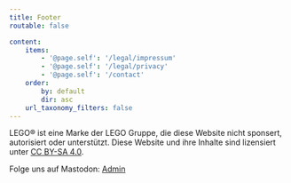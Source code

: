 ```yaml
---
title: Footer
routable: false

content:
    items:
        - '@page.self': '/legal/impressum'
        - '@page.self': '/legal/privacy'
        - '@page.self': '/contact'
    order:
        by: default
        dir: asc
    url_taxonomy_filters: false
---
```

LEGO® ist eine Marke der LEGO Gruppe, die diese Website nicht sponsert, autorisiert oder unterstützt.
Diese Website und ihre Inhalte sind lizensiert unter [CC BY-SA 4.0](https://creativecommons.org/licenses/by-sa/4.0/deed.de?target=_blank&rel=noopener).

<span class="d-none">Folge uns auf Mastodon: <a rel="me" href="https://my.brick.camp/@tobias">Admin</a></span>